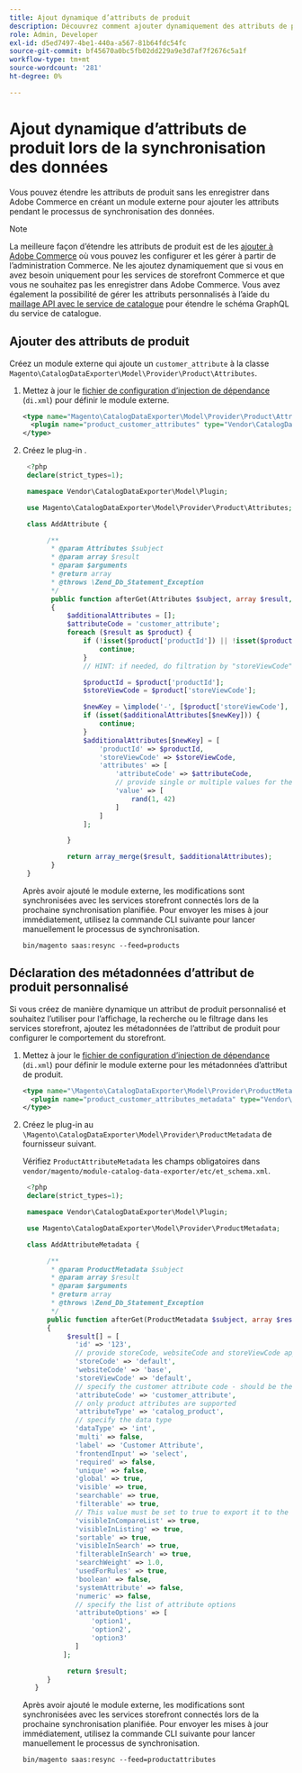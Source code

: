 ```yaml
---
title: Ajout dynamique d’attributs de produit
description: Découvrez comment ajouter dynamiquement des attributs de produit personnalisés au flux d’exportation de données pendant le processus de synchronisation des données.
role: Admin, Developer
exl-id: d5ed7497-4be1-440a-a567-81b64fdc54fc
source-git-commit: bf45670a0bc5fb02dd229a9e3d7af7f2676c5a1f
workflow-type: tm+mt
source-wordcount: '281'
ht-degree: 0%

---
```


# Ajout dynamique d’attributs de produit lors de la synchronisation des données

Vous pouvez étendre les attributs de produit sans les enregistrer dans Adobe Commerce en créant un module externe pour ajouter les attributs pendant le processus de synchronisation des données.

>[!NOTE]
>
>La meilleure façon d’étendre les attributs de produit est de les [ajouter à Adobe Commerce](extensibility-and-customizations.md#add-product-attributes-to-adobe-commerce) où vous pouvez les configurer et les gérer à partir de l’administration Commerce. Ne les ajoutez dynamiquement que si vous en avez besoin uniquement pour les services de storefront Commerce et que vous ne souhaitez pas les enregistrer dans Adobe Commerce. Vous avez également la possibilité de gérer les attributs personnalisés à l’aide du [maillage API avec le service de catalogue](../catalog-service/mesh.md) pour étendre le schéma GraphQL du service de catalogue.

## Ajouter des attributs de produit

Créez un module externe qui ajoute un `customer_attribute` à la classe `Magento\CatalogDataExporter\Model\Provider\Product\Attributes`.

1. Mettez à jour le [fichier de configuration d’injection de dépendance](https://developer.adobe.com/commerce/php/development/build/dependency-injection-file/) (`di.xml`) pour définir le module externe.

   ```xml
   <type name="Magento\CatalogDataExporter\Model\Provider\Product\Attributes">
     <plugin name="product_customer_attributes" type="Vendor\CatalogDataExporter\Model\Plugin\AddAttribute"/>
   </type>
   ```

1. Créez le plug-in .

   ```php
    <?php
    declare(strict_types=1);
   
    namespace Vendor\CatalogDataExporter\Model\Plugin;
   
    use Magento\CatalogDataExporter\Model\Provider\Product\Attributes;
   
    class AddAttribute {
   
         /**
          * @param Attributes $subject
          * @param array $result
          * @param $arguments
          * @return array
          * @throws \Zend_Db_Statement_Exception
          */
          public function afterGet(Attributes $subject, array $result, $arguments): array
          {
              $additionalAttributes = [];
              $attributeCode = 'customer_attribute';
              foreach ($result as $product) {
                  if (!isset($product['productId']) || !isset($product['storeViewCode'])) {
                      continue;
                  }
                  // HINT: if needed, do filtration by "storeViewCode" and or "productId"
   
                  $productId = $product['productId'];
                  $storeViewCode = $product['storeViewCode'];
   
                  $newKey = \implode('-', [$product['storeViewCode'], $product['productId'], $attributeCode]);
                  if (isset($additionalAttributes[$newKey])) {
                      continue;
                  }
                  $additionalAttributes[$newKey] = [
                      'productId' => $productId,
                      'storeViewCode' => $storeViewCode,
                      'attributes' => [
                          'attributeCode' => $attributeCode,
                          // provide single or multiple values for the attribute
                          'value' => [
                              rand(1, 42)
                          ]
                      ]
                  ];
   
              }
   
              return array_merge($result, $additionalAttributes);
          }
    }
   ```

   Après avoir ajouté le module externe, les modifications sont synchronisées avec les services storefront connectés lors de la prochaine synchronisation planifiée. Pour envoyer les mises à jour immédiatement, utilisez la commande CLI suivante pour lancer manuellement le processus de synchronisation.

   ```
   bin/magento saas:resync --feed=products
   ```

## Déclaration des métadonnées d’attribut de produit personnalisé

Si vous créez de manière dynamique un attribut de produit personnalisé et souhaitez l’utiliser pour l’affichage, la recherche ou le filtrage dans les services storefront, ajoutez les métadonnées de l’attribut de produit pour configurer le comportement du storefront.

1. Mettez à jour le [fichier de configuration d’injection de dépendance](https://developer.adobe.com/commerce/php/development/build/dependency-injection-file/) (`di.xml`) pour définir le module externe pour les métadonnées d’attribut de produit.

   ```xml
   <type name="\Magento\CatalogDataExporter\Model\Provider\ProductMetadata">
     <plugin name="product_customer_attributes_metadata" type="Vendor\CatalogDataExporter\Model\Plugin\AddAttributeMetadata"/>
   </type>
   ```

1. Créez le plug-in au `\Magento\CatalogDataExporter\Model\Provider\ProductMetadata` de fournisseur suivant.

   Vérifiez `ProductAttributeMetadata` les champs obligatoires dans `vendor/magento/module-catalog-data-exporter/etc/et_schema.xml`.

   ```php
    <?php
    declare(strict_types=1);
   
    namespace Vendor\CatalogDataExporter\Model\Plugin;
   
    use Magento\CatalogDataExporter\Model\Provider\ProductMetadata;
   
    class AddAttributeMetadata {
   
         /**
          * @param ProductMetadata $subject
          * @param array $result
          * @param $arguments
          * @return array
          * @throws \Zend_Db_Statement_Exception
          */
         public function afterGet(ProductMetadata $subject, array $result, $arguments): array
         {
              $result[] = [
                'id' => '123',
                // provide storeCode, websiteCode and storeViewCode applicable for your AC instance
                'storeCode' => 'default',
                'websiteCode' => 'base',
                'storeViewCode' => 'default',
                // specify the customer attribute code - should be the same as used in the products attributes plugin
                'attributeCode' => 'customer_attribute',
                // only product attributes are supported
                'attributeType' => 'catalog_product',
                // specify the data type
                'dataType' => 'int',
                'multi' => false,
                'label' => 'Customer Attribute',
                'frontendInput' => 'select',
                'required' => false,
                'unique' => false,
                'global' => true,
                'visible' => true,
                'searchable' => true,
                'filterable' => true,
                // This value must be set to true to export it to the storefront services
                'visibleInCompareList' => true,
                'visibleInListing' => true,
                'sortable' => true,
                'visibleInSearch' => true,
                'filterableInSearch' => true,
                'searchWeight' => 1.0,
                'usedForRules' => true,
                'boolean' => false,
                'systemAttribute' => false,
                'numeric' => false,
                // specify the list of attribute options
                'attributeOptions' => [
                    'option1',
                    'option2',
                    'option3'
                ]
             ];
   
              return $result;
         }
      }
   ```

   Après avoir ajouté le module externe, les modifications sont synchronisées avec les services storefront connectés lors de la prochaine synchronisation planifiée. Pour envoyer les mises à jour immédiatement, utilisez la commande CLI suivante pour lancer manuellement le processus de synchronisation.

   ```
   bin/magento saas:resync --feed=productattributes
   ```

